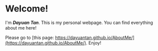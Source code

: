 # Welcome!

I'm ***Dayuan Tan***. This is my personal webpage. You can find everything about me here! 

Please go to [this page: https://dayuantan.github.io/AboutMe/](https://dayuantan.github.io/AboutMe/). Enjoy!

